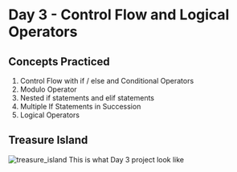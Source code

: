 # Day 3 - Control Flow and Logical Operators
## Concepts Practiced
1. Control Flow with if / else and Conditional Operators
2. Modulo Operator
3. Nested if statements and elif statements
4. Multiple If Statements in Succession
5. Logical Operators
## Treasure Island
![treasure_island](https://github.com/user-attachments/assets/9d8a8187-751e-4839-a020-3f8ea1d5a711)
This is what Day 3 project look like

